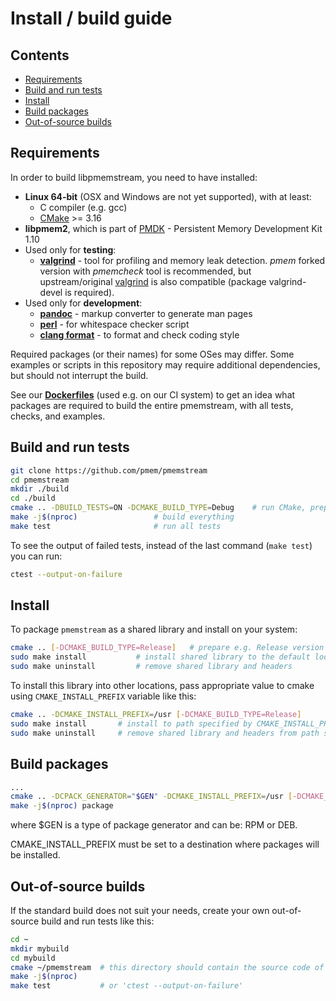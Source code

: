 # Install / build guide

## Contents

- [Requirements](#requirements)
- [Build and run tests](#build-and-run-tests)
- [Install](#install)
- [Build packages](#build-packages)
- [Out-of-source builds](#out-of-source-builds)

## Requirements

In order to build libpmemstream, you need to have installed:

* **Linux 64-bit** (OSX and Windows are not yet supported), with at least:
    - C compiler (e.g. gcc)
    - [CMake](http://www.cmake.org) >= 3.16
* **libpmem2**, which is part of [PMDK](https://github.com/pmem/pmdk) - Persistent Memory Development Kit 1.10
* Used only for **testing**:
	* [**valgrind**](https://github.com/pmem/valgrind) - tool for profiling and memory leak detection. *pmem* forked version with *pmemcheck*
		tool is recommended, but upstream/original [valgrind](https://valgrind.org/) is also compatible (package valgrind-devel is required).
* Used only for **development**:
	* [**pandoc**](https://pandoc.org/) - markup converter to generate man pages
	* [**perl**](https://www.perl.org/) - for whitespace checker script
	* [**clang format**](https://clang.llvm.org/docs/ClangFormat.html) - to format and check coding style

Required packages (or their names) for some OSes may differ. Some examples or scripts in
this repository may require additional dependencies, but should not interrupt the build.

See our **[Dockerfiles](utils/docker/images)** (used e.g. on our CI system)
to get an idea what packages are required to build the entire pmemstream,
with all tests, checks, and examples.

## Build and run tests

```sh
git clone https://github.com/pmem/pmemstream
cd pmemstream
mkdir ./build
cd ./build
cmake .. -DBUILD_TESTS=ON -DCMAKE_BUILD_TYPE=Debug    # run CMake, prepare Debug version
make -j$(nproc)                 # build everything
make test                       # run all tests
```

To see the output of failed tests, instead of the last command (`make test`) you can run:

```sh
ctest --output-on-failure
```

## Install

To package `pmemstream` as a shared library and install on your system:

```sh
cmake .. [-DCMAKE_BUILD_TYPE=Release]	# prepare e.g. Release version
sudo make install			# install shared library to the default location: /usr/local
sudo make uninstall			# remove shared library and headers
```

To install this library into other locations, pass appropriate value to cmake
using `CMAKE_INSTALL_PREFIX` variable like this:

```sh
cmake .. -DCMAKE_INSTALL_PREFIX=/usr [-DCMAKE_BUILD_TYPE=Release]
sudo make install		# install to path specified by CMAKE_INSTALL_PREFIX
sudo make uninstall		# remove shared library and headers from path specified by CMAKE_INSTALL_PREFIX
```

## Build packages

```sh
...
cmake .. -DCPACK_GENERATOR="$GEN" -DCMAKE_INSTALL_PREFIX=/usr [-DCMAKE_BUILD_TYPE=Release]
make -j$(nproc) package
```

where $GEN is a type of package generator and can be: RPM or DEB.

CMAKE_INSTALL_PREFIX must be set to a destination where packages will be installed.

## Out-of-source builds

If the standard build does not suit your needs, create your own
out-of-source build and run tests like this:

```sh
cd ~
mkdir mybuild
cd mybuild
cmake ~/pmemstream  # this directory should contain the source code of pmemstream
make -j$(nproc)
make test           # or 'ctest --output-on-failure'
```

